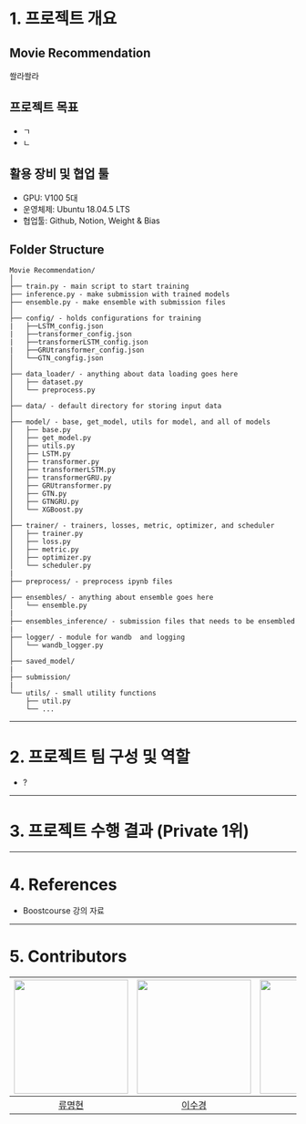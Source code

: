 # 1. 프로젝트 개요

## Movie Recommendation

쏼라쏼라

## 프로젝트 목표

- ㄱ
- ㄴ

## 활용 장비 및 협업 툴

- GPU: V100 5대
- 운영체제: Ubuntu 18.04.5 LTS
- 협업툴: Github, Notion, Weight & Bias

## Folder Structure

```
Movie Recommendation/
│
├── train.py - main script to start training
├── inference.py - make submission with trained models
├── ensemble.py - make ensemble with submission files
│
├── config/ - holds configurations for training
|   ├──LSTM_config.json
|   ├──transformer_config.json
|   ├──transformerLSTM_config.json
|   ├──GRUtransformer_config.json
│   └──GTN_congfig.json
│
├── data_loader/ - anything about data loading goes here
│   ├── dataset.py
│   └── preprocess.py
│
├── data/ - default directory for storing input data
│
├── model/ - base, get_model, utils for model, and all of models
│   ├── base.py
│   ├── get_model.py
│   ├── utils.py
│   ├── LSTM.py
│   ├── transformer.py
│   ├── transformerLSTM.py
│   ├── transformerGRU.py
│   ├── GRUtransformer.py
│   ├── GTN.py
│   ├── GTNGRU.py
│   └── XGBoost.py
│
├── trainer/ - trainers, losses, metric, optimizer, and scheduler
│   ├── trainer.py
│   ├── loss.py
│   ├── metric.py
│   ├── optimizer.py
│   └── scheduler.py
|
├── preprocess/ - preprocess ipynb files
│
├── ensembles/ - anything about ensemble goes here
│   └── ensemble.py
|
├── ensembles_inference/ - submission files that needs to be ensembled
|
├── logger/ - module for wandb  and logging
│   └── wandb_logger.py
│
├── saved_model/
|
├── submission/
|
└── utils/ - small utility functions
    ├── util.py
    └── ...
```

---

# 2. 프로젝트 팀 구성 및 역할

- ?

---

# 3. 프로젝트 수행 결과 (Private 1위)

---

# 4. References

- Boostcourse 강의 자료

---

# 5. Contributors

| <img src="https://user-images.githubusercontent.com/64895794/200263288-1d77b5f8-ed79-4548-9bc1-01aec2474aaa.png" width=200> | <img src="https://user-images.githubusercontent.com/64895794/200263509-9f564042-6da7-4410-a820-c8198037b0b3.png" width=200> | <img src="https://user-images.githubusercontent.com/64895794/200263683-37597e1d-10c1-483c-90f2-fb4749310e40.png" width=200> | <img src="https://user-images.githubusercontent.com/64895794/200263783-52ddbcf3-5e0b-431e-a84d-f7f17f3d061e.png" width=200> | <img src="https://user-images.githubusercontent.com/64895794/200264314-77728a99-9849-41e9-b13d-be120877a184.png" width=200> |
| :-------------------------------------------------------------------------------------------------------------------------: | :-------------------------------------------------------------------------------------------------------------------------: | :-------------------------------------------------------------------------------------------------------------------------: | :-------------------------------------------------------------------------------------------------------------------------: | :-------------------------------------------------------------------------------------------------------------------------: |
|                                           [류명현](https://github.com/ryubright)                                            |                                           [이수경](https://github.com/41ow1ives)                                            |                                            [김은혜](https://github.com/kimeunh3)                                            |                                         [정준환](https://github.com/Jeong-Junhwan)                                          |                                            [장원준](https://github.com/jwj51720)                                            |
